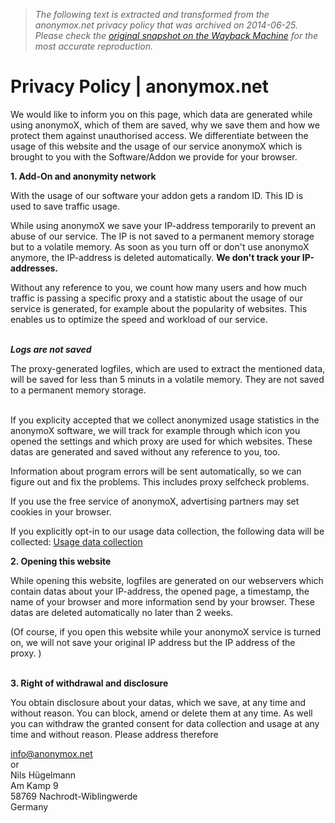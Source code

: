 > *The following text is extracted and transformed from the anonymox.net privacy policy that was archived on 2014-06-25. Please check the [original snapshot on the Wayback Machine](https://web.archive.org/web/20140625050801id_/http%3A//www.anonymox.net/en/privacy-policy) for the most accurate reproduction.*

# Privacy Policy | anonymox.net

We would like to inform you on this page, which data are generated while using anonymoX, which of them are saved, why we save them and how we protect them against unauthorised access. We differentiate between the usage of this website and the usage of our service anonymoX which is brought to you with the Software/Addon we provide for your browser.

**1\. Add-On and anonymity network**

With the usage of our software your addon gets a random ID. This ID is used to save traffic usage.

While using anonymoX we save your IP-address temporarily to prevent an abuse of our service. The IP is not saved to a permanent memory storage but to a volatile memory. As soon as you turn off or don't use anonymoX anymore, the IP-address is deleted automatically. **We don't track your IP-addresses.**

Without any reference to you, we count how many users and how much traffic is passing a specific proxy and a statistic about the usage of our service is generated, for example about the popularity of websites. This enables us to optimize the speed and workload of our service.  
 

_**Logs are not saved**_

The proxy-generated logfiles, which are used to extract the mentioned data, will be saved for less than 5 minuts in a volatile memory. They are not saved to a permanent memory storage.  
 

If you explicity accepted that we collect anonymized usage statistics in the anonymoX software, we will track for example through which icon you opened the settings and which proxy are used for which websites. These datas are generated and saved without any reference to you, too.

Information about program errors will be sent automatically, so we can figure out and fix the problems. This includes proxy selfcheck problems.

If you use the free service of anonymoX, advertising partners may set cookies in your browser.

If you explicitly opt-in to our usage data collection, the following data will be collected: [Usage data collection](https://web.archive.org/en/usagecollectioninfo)

**2\. Opening this website**

While opening this website, logfiles are generated on our webservers which contain datas about your IP-address, the opened page, a timestamp, the name of your browser and more information send by your browser. These datas are deleted automatically no later than 2 weeks.

(Of course, if you open this website while your anonymoX service is turned on, we will not save your original IP address but the IP address of the proxy. )  
 

**3\. Right of withdrawal and disclosure**

You obtain disclosure about your datas, which we save, at any time and without reason. You can block, amend or delete them at any time. As well you can withdraw the granted consent for data collection and usage at any time and without reason. Please address therefore

[info@anonymox.net](mailto:info@anonymox.net?body=%0A)  
or  
Nils Hügelmann  
Am Kamp 9  
58769 Nachrodt-Wiblingwerde  
Germany
